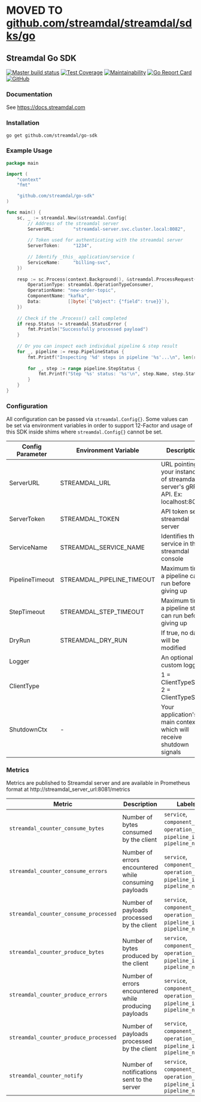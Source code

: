 # MOVED TO [github.com/streamdal/streamdal/sdks/go](https://github.com/streamdal/streamdal/tree/main/sdks/go)

## Streamdal Go SDK


[![Master build status](https://github.com/streamdal/go-sdk/workflows/main/badge.svg)](https://github.com/streamdal/go-sdk/actions/workflows/main-test.yml)
[![Test Coverage](https://api.codeclimate.com/v1/badges/7202de86dc937056673b/test_coverage)](https://codeclimate.com/github/streamdal/go-sdk/test_coverage)
[![Maintainability](https://api.codeclimate.com/v1/badges/018c12aaebba74deb05e/maintainability)](https://codeclimate.com/github/streamdal/go-sdk/maintainability)
[![Go Report Card](https://goreportcard.com/badge/github.com/streamdal/go-sdk)](https://goreportcard.com/report/github.com/streamdal/go-sdk)
[![GitHub](https://img.shields.io/github/license/streamdal/go-sdk)](https://github.com/streamdal/go-sdk)

### Documentation

See https://docs.streamdal.com

### Installation

```bash
go get github.com/streamdal/go-sdk
```

### Example Usage

```go
package main

import (
	"context"
	"fmt"

	"github.com/streamdal/go-sdk"
)

func main() {
	sc, _ := streamdal.New(&streamdal.Config{
		// Address of the streamdal server
		ServerURL:       "streamdal-server.svc.cluster.local:8082",
		
		// Token used for authenticating with the streamdal server
		ServerToken:     "1234",
		
		// Identify _this_ application/service (
		ServiceName:     "billing-svc",
	})
	
	resp := sc.Process(context.Background(), &streamdal.ProcessRequest{
		OperationType: streamdal.OperationTypeConsumer,
		OperationName: "new-order-topic",
		ComponentName: "kafka",
		Data:          []byte(`{"object": {"field": true}}`),
	})
	
	// Check if the .Process() call completed
	if resp.Status != streamdal.StatusError {
		fmt.Println("Successfully processed payload")
    }
	
	// Or you can inspect each individual pipeline & step result
	for _, pipeline := resp.PipelineStatus {
		fmt.Printf("Inspecting '%d' steps in pipeline '%s'...\n", len(resp.PipelineStatus), pipeline.Name)
		
		for _, step := range pipeline.StepStatus {
			fmt.Printf("Step '%s' status: '%s'\n", step.Name, step.Status)
		}
    }
}

```

### Configuration

All configuration can be passed via `streamdal.Config{}`. Some values can be set via environment variables in 
order to support 12-Factor and usage of this SDK inside shims where `streamdal.Config{}` cannot be set.

| Config Parameter | Environment Variable       | Description                                                                      | Default       |
|------------------|----------------------------|----------------------------------------------------------------------------------|---------------|
| ServerURL        | STREAMDAL_URL              | URL pointing to your instance of streamdal server's gRPC API. Ex: localhost:8082 | *empty*       |
| ServerToken      | STREAMDAL_TOKEN            | API token set in streamdal server                                                | *empty*       |
| ServiceName      | STREAMDAL_SERVICE_NAME     | Identifies this service in the streamdal console                                 | *empty*       |
| PipelineTimeout  | STREAMDAL_PIPELINE_TIMEOUT | Maximum time a pipeline can run before giving up                                 | 100ms         |
| StepTimeout      | STREAMDAL_STEP_TIMEOUT     | Maximum time a pipeline step can run before giving up                            | 10ms          |
| DryRun           | STREAMDAL_DRY_RUN          | If true, no data will be modified                                                | *false*       |
| Logger           |                            | An optional custom logger                                                        |               |
| ClientType       |                            | 1 = ClientTypeSDK, 2 = ClientTypeShim                                            | ClientTypeSDK |
| ShutdownCtx      | -                          | Your application's main context which will receive shutdown signals              |               |

### Metrics

Metrics are published to Streamdal server and are available in Prometheus format at http://streamdal_server_url:8081/metrics

| Metric                                       | Description                                      | Labels                                                                        |
|----------------------------------------------|--------------------------------------------------|-------------------------------------------------------------------------------|
| `streamdal_counter_consume_bytes`     | Number of bytes consumed by the client     | `service`, `component_name`, `operation_name`, `pipeline_id`, `pipeline_name` |
| `streamdal_counter_consume_errors`    | Number of errors encountered while consuming payloads | `service`, `component_name`, `operation_name`, `pipeline_id`, `pipeline_name` |
| `streamdal_counter_consume_processed` | Number of payloads processed by the client | `service`, `component_name`, `operation_name`, `pipeline_id`, `pipeline_name` |
| `streamdal_counter_produce_bytes`     | Number of bytes produced by the client     | `service`, `component_name`, `operation_name`, `pipeline_id`, `pipeline_name` |
| `streamdal_counter_produce_errors`    | Number of errors encountered while producing payloads | `service`, `component_name`, `operation_name`, `pipeline_id`, `pipeline_name` |
| `streamdal_counter_produce_processed` | Number of payloads processed by the client | `service`, `component_name`, `operation_name`, `pipeline_id`, `pipeline_name` |
| `streamdal_counter_notify`            | Number of notifications sent to the server | `service`, `component_name`, `operation_name`, `pipeline_id`, `pipeline_name` |
